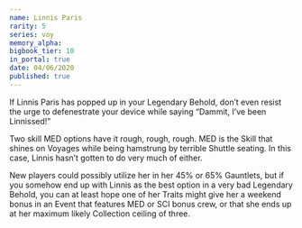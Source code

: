 ```yaml
---
name: Linnis Paris
rarity: 5
series: voy
memory_alpha:
bigbook_tier: 10
in_portal: true
date: 04/06/2020
published: true
---
```


If Linnis Paris has popped up in your Legendary Behold, don’t even resist the urge to defenestrate your device while saying “Dammit, I’ve been Linnissed!”

Two skill MED options have it rough, rough, rough. MED is the Skill that shines on Voyages while being hamstrung by terrible Shuttle seating. In this case, Linnis hasn’t gotten to do very much of either.

New players could possibly utilize her in her 45% or 65% Gauntlets, but if you somehow end up with Linnis as the best option in a very bad Legendary Behold, you can at least hope one of her Traits might give her a weekend bonus in an Event that features MED or SCI bonus crew, or that she ends up at her maximum likely Collection ceiling of three.
